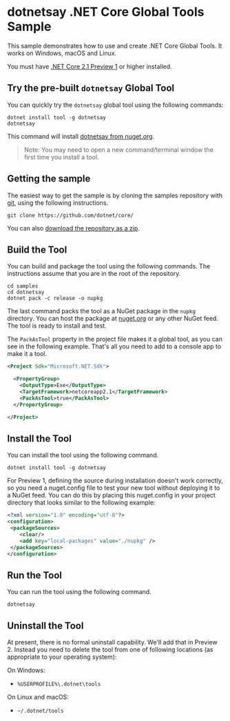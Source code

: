 # dotnetsay .NET Core Global Tools Sample

This sample demonstrates how to use and create .NET Core Global Tools. It works on Windows, macOS and Linux.

You must have [.NET Core 2.1 Preview 1](https://blogs.msdn.microsoft.com/dotnet/2018/02/27/announcing-net-core-2-1-preview-1/) or higher installed.

## Try the pre-built `dotnetsay` Global Tool

You can quickly try the `dotnetsay` global tool using the following commands:

```console
dotnet install tool -g dotnetsay
dotnetsay
```

This command will install [dotnetsay from nuget.org](https://www.nuget.org/packages/dotnetsay/).

> Note: You may need to open a new command/terminal window the first time you install a tool.

## Getting the sample

The easiest way to get the sample is by cloning the samples repository with [git](https://git-scm.com/downloads), using the following instructions.

```console
git clone https://github.com/dotnet/core/
```

You can also [download the repository as a zip](https://github.com/dotnet/core/archive/master.zip).

## Build the Tool

You can build and package the tool using the following commands. The instructions assume that you are in the root of the repository.

```console
cd samples
cd dotnetsay
dotnet pack -c release -o nupkg
```

The last command packs the tool as a NuGet package in the `nupkg` directory. You can host the package at [nuget.org](https://www.nuget.org/) or any other NuGet feed. The tool is ready to install and test.

The `PackAsTool` property in the project file makes it a global tool, as you can see in the following example. That's all you need to add to a console app to make it a tool.

```xml
<Project Sdk="Microsoft.NET.Sdk">

  <PropertyGroup>
    <OutputType>Exe</OutputType>
    <TargetFramework>netcoreapp2.1</TargetFramework>
    <PackAsTool>true</PackAsTool>
  </PropertyGroup>

</Project>
```

## Install the Tool

You can install the tool using the following command.

```console
dotnet install tool -g dotnetsay
```

For Preview 1, defining the source during installation doesn't work correctly, so you need a nuget.config file to test your new tool without deploying it to a NuGet feed. You can do this by placing this nuget.config in your project directory that looks similar to the following example:

```xml
<?xml version="1.0" encoding="utf-8"?>
<configuration>
 <packageSources>
    <clear/>
    <add key="local-packages" value="./nupkg" />
 </packageSources>
</configuration>
```

## Run the Tool

You can run the tool using the following command.

```console
dotnetsay
```

## Uninstall the Tool

At present, there is no formal uninstall capability. We'll add that in Preview 2. Instead you need to delete the tool from one of following locations (as appropriate to your operating system):

On Windows:
 * `%USERPROFILE%\.dotnet\tools`

On Linux and macOS:
 * `~/.dotnet/tools`
 
